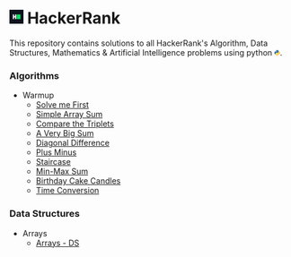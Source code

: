 # <img src="HackerRank_Icon.png" width="25"> HackerRank

This repository contains solutions to all HackerRank's Algorithm, Data Structures, Mathematics & Artificial Intelligence problems using python <img src="python_icon.png" width="10">.

### Algorithms

- Warmup
  - [Solve me First](Algorithm/Warmup/1.%20Solve%20Me%20First/solution.py)
  - [Simple Array Sum](Algorithm/Warmup/2.%20Simple%20Array%20Sum/solution.py)
  - [Compare the Triplets](Algorithm/Warmup/3.%20Compare%20the%20Triplets/solution.py)
  - [A Very Big Sum](Algorithm/Warmup/4.%20A%20Very%20Big%20Sum/solution.py)
  - [Diagonal Difference](Algorithm/Warmup/5.%20Diagonal%20Difference/solution.py)
  - [Plus Minus](Algorithm/Warmup/6.%20Plus%20Minus/solution.py)
  - [Staircase](Algorithm/Warmup/7.%20Staircase/solution.py)
  - [Min-Max Sum](Algorithm/Warmup/8.%20Min-Max%20Sum/solution.py)
  - [Birthday Cake Candles](Algorithm/Warmup/9.%20Birthday%20Cake%20Candles/solution.py)
  - [Time Conversion](Algorithm/Warmup/10.%20Time%20Conversion/solution.py)


### Data Structures

- Arrays
  - [Arrays - DS](/Data%20Structures/Arrays/1.%20Arrays%20-%20DS/solution.py)